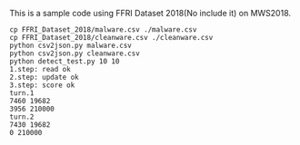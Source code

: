 This is a sample code using FFRI Dataset 2018(No include it) on MWS2018.
```
cp FFRI_Dataset_2018/malware.csv ./malware.csv
cp FFRI_Dataset_2018/cleanware.csv ./cleanware.csv
python csv2json.py malware.csv
python csv2json.py cleanware.csv
python detect_test.py 10 10
1.step: read ok
2.step: update ok
3.step: score ok
turn.1
7460 19682
3956 210000
turn.2
7430 19682
0 210000
```
